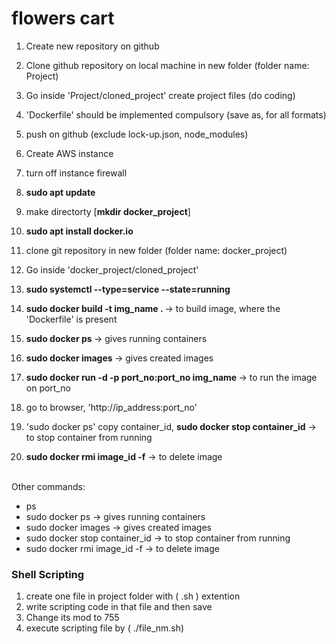 # flowers cart

1. Create new repository on github
2. Clone github repository on local machine in new folder (folder name: Project)
3. Go inside 'Project/cloned_project' create project files (do coding)
4. 'Dockerfile' should be implemented compulsory (save as, for all formats)
5. push on github (exclude lock-up.json, node_modules)

6. Create AWS instance
7. turn off instance firewall
8. <strong>sudo apt update </strong>
9. make directorty [<strong>mkdir docker_project</strong>]
10. <strong>sudo apt install docker.io   </strong>
11. clone git repository in new folder (folder name: docker_project)
12. Go inside 'docker_project/cloned_project'
13. <strong>sudo systemctl --type=service --state=running</strong>
14. <strong>sudo docker build -t img_name . </strong> -> to build image, where the 'Dockerfile' is present
15. <strong>sudo docker ps </strong> -> gives running containers 
16. <strong>sudo docker images </strong> -> gives created images 
17. <strong>sudo docker run -d -p port_no:port_no  img_name </strong>  -> to run the image on port_no
18. go to browser, 'http://ip_address:port_no' 
19. 'sudo docker ps' copy container_id, <strong>sudo docker stop container_id</strong> -> to stop container from running
20. <strong>sudo docker rmi image_id -f</strong>  -> to delete image  <br><br>

Other commands:
- ps
- sudo docker ps -> gives running containers
- sudo docker images -> gives created images
- sudo docker stop container_id -> to stop container from running
- sudo docker rmi image_id -f   -> to delete image 

### Shell Scripting
1. create one file in project folder with ( .sh ) extention
2. write scripting code in that file and then save
3. Change its mod to 755
4. execute scripting file by ( ./file_nm.sh)
